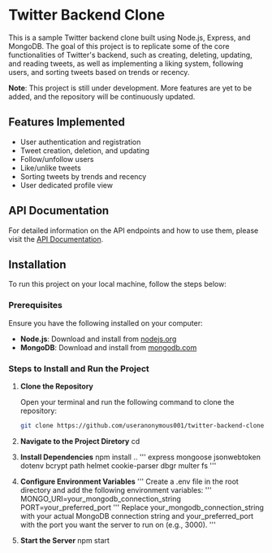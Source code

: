 ﻿# Twitter Backend Clone

This is a sample Twitter backend clone built using Node.js, Express, and MongoDB. The goal of this project is to replicate some of the core functionalities of Twitter's backend, such as creating, deleting, updating, and reading tweets, as well as implementing a liking system, following users, and sorting tweets based on trends or recency.

**Note**: This project is still under development. More features are yet to be added, and the repository will be continuously updated.

## Features Implemented

- User authentication and registration
- Tweet creation, deletion, and updating
- Follow/unfollow users
- Like/unlike tweets
- Sorting tweets by trends and recency
- User dedicated profile view

## API Documentation

For detailed information on the API endpoints and how to use them, please visit the [API Documentation](https://useranonymous001.github.io/twitter-backend-clone/index.html).

## Installation

To run this project on your local machine, follow the steps below:

### Prerequisites

Ensure you have the following installed on your computer:

- **Node.js**: Download and install from [nodejs.org](https://nodejs.org/)
- **MongoDB**: Download and install from [mongodb.com](https://www.mongodb.com/)

### Steps to Install and Run the Project

1. **Clone the Repository**

   Open your terminal and run the following command to clone the repository:

   ```bash
   git clone https://github.com/useranonymous001/twitter-backend-clone.git
   ```

2. **Navigate to the Project Diretory**
   cd <directory-name>
3. **Install Dependencies**
   npm install <dependencies-1> <dependencies-1> ..
   '''
   express mongoose jsonwebtoken dotenv bcrypt path helmet cookie-parser dbgr multer fs
   '''
4. **Configure Environment Variables**
   '''
   Create a .env file in the root directory and add the following environment variables:
   '''
   MONGO_URI=your_mongodb_connection_string
   PORT=your_preferred_port
   '''
   Replace your_mongodb_connection_string with your actual MongoDB connection string and your_preferred_port with the port you want the server to run on (e.g., 3000).
   '''
5. **Start the Server**
   npm start
